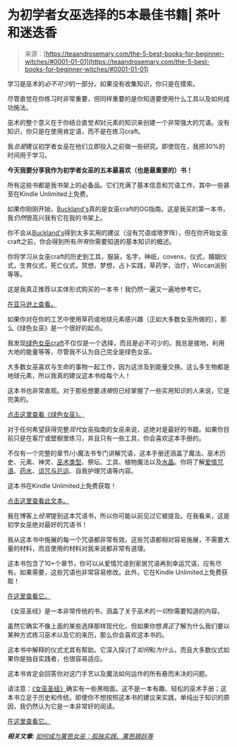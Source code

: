 <!--yml

category: 未分类

date: 2024-06-12 18:22:33

-->

# 为初学者女巫选择的5本最佳书籍| 茶叶和迷迭香

> 来源：[https://teaandrosemary.com/the-5-best-books-for-beginner-witches/#0001-01-01](https://teaandrosemary.com/the-5-best-books-for-beginner-witches/#0001-01-01)

学习是巫术的*必不可少*的一部分。如果没有收集知识，你只是在摸索。

尽管直觉在你练习时非常重要，但同样重要的是你知道要使用什么工具以及如何成功施法。

巫术的整个意义在于你结合直觉*和*对元素的知识来创建一个非常强大的咒语。没有知识，你只是在使用肯定语，而不是在练习craft。

我*总是*建议初学者女巫在他们立即投入之前做一些研究。即使现在，我把30%的时间用于学习。

**今天我要分享我作为初学者女巫的五本最喜欢（也是最重要的）书！**

所有这些书都是我书架上的必备品。它们充满了基本信息和咒语工作，其中一些甚至在Kindle Unlimited上免费。

如果你刚刚开始，[Buckland's](https://rstyle.me/+SdNPiovKy7z76tzfi26YRA)真的是女巫craft的OG指南。这是我买的第一本书，我*仍然*很高兴我有它在我的书架上。

你不会从[Buckland's](https://rstyle.me/+SdNPiovKy7z76tzfi26YRA)得到太多实用的建议（没有咒语或塔罗阵），但在你开始女巫craft之前，你会得到所有*所有*你需要知道的基本知识的概述。

你将学习从女巫craft的历史到工具，服装，名字，神祇，covens，仪式，婚姻仪式，生育仪式，死亡仪式，冥想，梦想，占卜实践，草药学，治疗，Wiccan派别等等。

这是我真正推荐以实体形式购买的一本书！我仍然一遍又一遍地参考它。

[在亚马逊上查看。](https://rstyle.me/+SdNPiovKy7z76tzfi26YRA)

如果你对在你的工艺中使用草药或地球元素感兴趣（正如大多数女巫所做的），那么《绿色女巫》是一个很好的起点。

我发现[绿色女巫craft](https://teaandrosemary.com/types-of-witches-types-of-witchcraft/)不仅仅是一个选择，而且是必不可少的。我总是接地，利用大地的能量等等，尽管我不认为自己完全是绿色女巫。

大多数女巫喜欢与生命的事物一起工作，因为这涉及到能量交换。这么多生物都是地球元素，所以我真的建议这本书给每个人！

这本书也非常直观。对于那些想要*连接*但已经掌握了一些实用知识的人来说，它是完美的。

[点击这里查看《绿色女巫》。](https://rstyle.me/+1gsSHeRMiK9vH2aAEAvjpQ)

对于任何希望获得完整*现代*女巫指南的女巫来说，这绝对是最好的书籍。如果你目前只是在客厅或壁橱里练习，并且只有一些工具，你会喜欢这本手册的。

不仅有一个完整的章节/小魔法书专门讲解咒语，这本手册还涵盖了魔法、巫术历史、元素、神灵、[巫术类型](https://teaandrosemary.com/types-of-witches-types-of-witchcraft/)、祭坛、工具、植物魔法以及[水晶](https://teaandrosemary.com/crystals-for-psychic-development/)。你将了解[爱情咒语](https://teaandrosemary.com/6-ways-a-love-spell-can-go-terribly-wrong/)、[药水](https://teaandrosemary.com/divination-potion/)、[诅咒与厄运](https://teaandrosemary.com/curses-hexes-and-jinxes-whats-the-difference/)、自我护理咒语等内容。

这本书在Kindle Unlimited上免费获取！

[点击这里查看此文本。](https://rstyle.me/+mN8CHrkmTj_sRsGil_OnTA)

我在博客上*经常*提到这本咒语书，所以你可能以前见过它被提及。在我看来，这是初学女巫绝对最好的咒语书！

我从这本书中施展的每一个咒语都非常有效。这些咒语都相对容易施展，不需要大量的材料，而且使用的材料对我来说都非常有道理。

这本书包含了10+个章节，你可以从爱情咒语到家居咒语再到幸运咒语，应有尽有。如果需要，这些咒语也非常容易修改。此外，它在Kindle Unlimited上免费获取！

[在这里查看它。](https://rstyle.me/+4O_UhyAH8cEoubaqgc-Xzw)

《女巫圣经》是一本非常传统的书，涵盖了关于巫术的*一切*你需要知道的内容。

虽然它确实不像上面的某些选择那样现代化，但如果你想*真正*了解为什么我们要以某种方式练习巫术以及它的来历，那么你会喜欢这本书的。

这本书中解释的仪式尤其有帮助。它深入探讨了*如何*和*为什么*，而且大多数仪式如果你是独自实践者，也很容易适应。

这本书肯定会回答你对这门手艺以及魔法如何运作的所有悬而未决的问题。

请注意：[《女巫圣经》](https://rstyle.me/+y8KsUTAcU-foMJb3MoKJxQ)确实有一些黑暗面。这不是一本有趣、轻松的巫术手册；这本书立足于历史和传统。即使你不想按照这本书的建议来实践，单纯出于知识的原因，我仍然认为它是一本非常好的阅读。

[在这里查看它。](https://rstyle.me/+y8KsUTAcU-foMJb3MoKJxQ)

***相关文章:*** [*如何成为篱笆女巫：孤独实践、篱笆跳跃等*](https://teaandrosemary.com/hedge-witch/)
